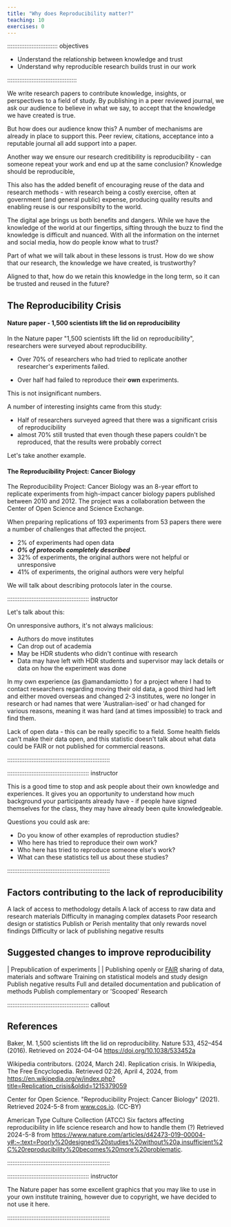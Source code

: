```yaml
---
title: "Why does Reproducibility matter?"
teaching: 10
exercises: 0
---
```



::::::::::::::::::::::::::::: objectives

- Understand the relationship between knowledge and trust
- Understand why reproducible research builds trust in our work

::::::::::::::::::::::::::::::::::::::::




We write research papers to contribute knowledge, insights, or perspectives to a field of study. By publishing in a peer reviewed journal, we ask our audience to believe in what we say, to accept that the knowledge we have created is true.

But how does our audience know this? A number of mechanisms are already in place to support this. Peer review, citations, acceptance into a reputable journal all add support into a paper. 

Another way we ensure our research creditibility is reproducibility - can someone repeat your work and end up at the same conclusion? Knowledge should be reproducible, 

This also has the added benefit of encouraging reuse of the data and research methods - with research being a costly exercise, often at government (and general public) expense, producing quality results and enabling reuse is our responsibilty to the world. 

The digital age brings us both benefits and dangers. While we have the knowledge of the world at our fingertips, sifting through the buzz to find the knowledge is difficult and nuanced. With all the information on the internet and social media, how do people know what to trust?

Part of what we will talk about in these lessons is trust. How do we show that our research, the knowledge we have created, is trustworthy? 

Aligned to that, how do we retain this knowledge in the long term, so it can be trusted and reused in the future?



## The Reproducibility Crisis

#### Nature paper - 1,500 scientists lift the lid on reproducibility

In the Nature paper "1,500 scientists lift the lid on reproducibility", researchers were surveyed about reproducibility.

 - Over 70% of researchers who had tried to replicate another researcher's experiments failed.


 - Over half had failed to reproduce their **own** experiments.


This is not insignificant numbers.


A number of interesting insights came from this study:

 - Half of researchers surveyed agreed that there was a significant crisis of reproducibility
 - almost 70% still trusted that even though these papers couldn't be reproduced, that the results were probably correct


Let's take another example. 


#### The Reproducibility Project: Cancer Biology

The Reproducibility Project: Cancer Biology was an 8-year effort to replicate experiments from high-impact cancer biology papers published between 2010 and 2012. The project was a collaboration between the Center of Open Science and Science Exchange.

When preparing replications of 193 experiments from 53 papers there were a number of challenges that affected the project.

 - 2% of experiments had open data 
 - ***0% of protocols completely described***
 - 32% of experiments, the original authors were not helpful or unresponsive
 - 41% of experiments, the original authors were very helpful


 We will talk about describing protocols later in the course.


::::::::::::::::::::::::::::::::::::::::::::::: instructor

Let's talk about this: 


On unresponsive authors, it's not always malicious:

* Authors do move institutes
* Can drop out of academia
* May be HDR students who didn't continue with research
* Data may have left with HDR students and supervisor may lack details or data on how the experiment was done

In my own experience (as @amandamiotto ) for a project where I had to contact researchers regarding moving their old data, a good third had left and either moved overseas and changed 2-3 institutes, were no longer in research or had names that were 'Australian-ised' or had changed for various reasons, meaning it was hard (and at times impossible) to track and find them. 


Lack of open data - this can be really specific to a field. Some health fields can't make their data open, and this statistic doesn't talk about what data could be FAIR or not published for commercial reasons.

:::::::::::::::::::::::::::::::::::::::::::::::::::::::::::




::::::::::::::::::::::::::::::::::::::::::::::: instructor

This is a good time to stop and ask people about their own knowledge and experiences. It gives you an opportunity to understand how much background your participants already have - if people have signed themselves for the class, they may have already been quite knowledgeable.

Questions you could ask are:

 - Do you know of other examples of reproduction studies?
 - Who here has tried to reproduce their own work?
 - Who here has tried to reproduce someone else's work?
 - What can these statistics tell us about these studies?


:::::::::::::::::::::::::::::::::::::::::::::::::::::::::::



## Factors contributing to the lack of reproducibility


A lack of access to methodology details
A lack of access to raw data and research materials
Difficulty in managing complex datasets
Poor research design or statistics
Publish or Perish mentality that only rewards novel findings
Difficulty or lack of publishing negative results


## Suggested changes to improve reproducibility

| Prepublication of experiments | | 
Publishing openly or [FAIR](https://ardc.edu.au/resource/fair-data/) sharing of data, materials and software
Training on statistical models and study design
Publish negative results
Full and detailed documentation and publication of methods
Publish complementary or 'Scooped' Research

::::::::::::::::::::::::::::::::::::::::::::::: callout

## References

Baker, M. 1,500 scientists lift the lid on reproducibility. Nature 533, 452–454 (2016). Retrieved on 2024-04-04 https://doi.org/10.1038/533452a

Wikipedia contributors. (2024, March 24). Replication crisis. In Wikipedia, The Free Encyclopedia. Retrieved 02:26, April 4, 2024, from https://en.wikipedia.org/w/index.php?title=Replication_crisis&oldid=1215379059

Center for Open Science. "Reproducibility Project: Cancer Biology" (2021). Retrieved 2024-5-8 from www.cos.io. (CC-BY)

American Type Culture Collection (ATCC) Six factors affecting reproducibility in life science research and how to handle them (?) Retrieved 2024-5-8 from https://www.nature.com/articles/d42473-019-00004-y#:~:text=Poorly%20designed%20studies%20without%20a,insufficient%2C%20reproducibility%20becomes%20more%20problematic. 

:::::::::::::::::::::::::::::::::::::::::::::::::::::::::::

::::::::::::::::::::::::::::::::::::::::::::::: instructor

The Nature paper has some excellent graphics that you may like to use in your own institute training, however due to copyright, we have decided to not use it here.

:::::::::::::::::::::::::::::::::::::::::::::::::::::::::::


